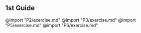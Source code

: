 ## 1st Guide

@import "P2/exercise.md"
@import "P3/exercise.md"
@import "P5/exercise.md"
@import "P6/exercise.md"
